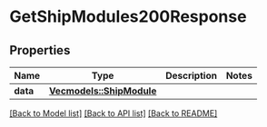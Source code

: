 # GetShipModules200Response

## Properties

Name | Type | Description | Notes
------------ | ------------- | ------------- | -------------
**data** | [**Vec<models::ShipModule>**](ShipModule.md) |  | 

[[Back to Model list]](../README.md#documentation-for-models) [[Back to API list]](../README.md#documentation-for-api-endpoints) [[Back to README]](../README.md)



